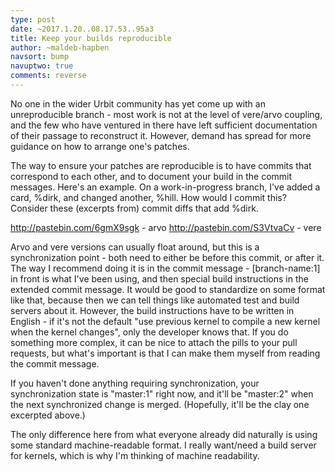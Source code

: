 ```yaml
---
type: post
date: ~2017.1.20..08.17.53..95a3
title: Keep your builds reproducible
author: ~maldeb-hapben
navsort: bump
navuptwo: true
comments: reverse
---
```


No one in the wider Urbit community has yet come up with an unreproducible branch - most work is not at the level of vere/arvo coupling, and the few who have ventured in there have left sufficient documentation of their passage to reconstruct it. However, demand has spread for more guidance on how to arrange one's patches.

The way to ensure your patches are reproducible is to have commits that correspond to each other, and to document your build in the commit messages. Here's an example. On a work-in-progress branch, I've added a card, %dirk, and changed another, %hill. How would I commit this? Consider these (excerpts from) commit diffs that add %dirk.

http://pastebin.com/6gmX9sgk - arvo
http://pastebin.com/S3VtvaCv - vere

Arvo and vere versions can usually float around, but this is a synchronization point - both need to either be before this commit, or after it. The way I recommend doing it is in the commit message - [branch-name:1] in front is what I've been using, and then special build instructions in the extended commit message. It would be good to standardize on some format like that, because then we can tell things like automated test and build servers about it. However, the build instructions have to be written in English - if it's not the default "use previous kernel to compile a new kernel when the kernel changes", only the developer knows that. If you do something more complex, it can be nice to attach the pills to your pull requests, but what's important is that I can make them myself from reading the commit message.

If you haven't done anything requiring synchronization, your synchronization state is "master:1" right now, and it'll be "master:2" when the next synchronized change is merged. (Hopefully, it'll be the clay one excerpted above.)

The only difference here from what everyone already did naturally is using some standard machine-readable format. I really want/need a build server for kernels, which is why I'm thinking of machine readability.